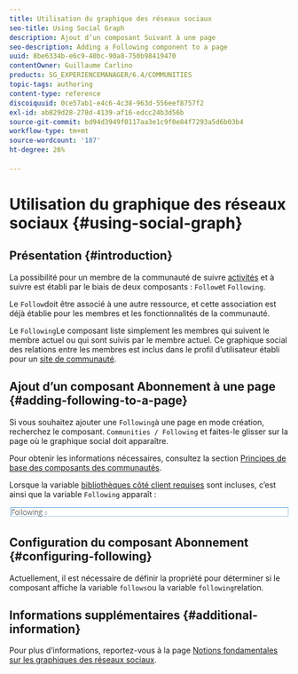 ```yaml
---
title: Utilisation du graphique des réseaux sociaux
seo-title: Using Social Graph
description: Ajout d’un composant Suivant à une page
seo-description: Adding a Following component to a page
uuid: 8be6334b-e6c9-40bc-90a8-750b98419470
contentOwner: Guillaume Carlino
products: SG_EXPERIENCEMANAGER/6.4/COMMUNITIES
topic-tags: authoring
content-type: reference
discoiquuid: 0ce57ab1-e4c6-4c38-963d-556eef8757f2
exl-id: ab829d28-278d-4139-af16-edcc24b3d56b
source-git-commit: bd94d3949f0117aa3e1c9f0e84f7293a5d6b03b4
workflow-type: tm+mt
source-wordcount: '187'
ht-degree: 26%

---
```


# Utilisation du graphique des réseaux sociaux {#using-social-graph}

## Présentation {#introduction}

La possibilité pour un membre de la communauté de suivre [activités](activities.md) et à suivre est établi par le biais de deux composants : `Follow`et `Following`.

Le `Follow`doit être associé à une autre ressource, et cette association est déjà établie pour les membres et les fonctionnalités de la communauté.

Le `Following`Le composant liste simplement les membres qui suivent le membre actuel ou qui sont suivis par le membre actuel. Ce graphique social des relations entre les membres est inclus dans le profil d’utilisateur établi pour un [site de communauté](overview.md#communitiessites).

## Ajout d’un composant Abonnement à une page {#adding-following-to-a-page}

Si vous souhaitez ajouter une `Following`à une page en mode création, recherchez le composant. `Communities / Following` et faites-le glisser sur la page où le graphique social doit apparaître.

Pour obtenir les informations nécessaires, consultez la section [Principes de base des composants des communautés](basics.md).

Lorsque la variable [bibliothèques côté client requises](essentials-socialgraph.md#essentials-for-client-side) sont incluses, c’est ainsi que la variable `Following` apparaît :

![chlimage_1-447](assets/chlimage_1-447.png)

## Configuration du composant Abonnement {#configuring-following}

Actuellement, il est nécessaire de définir la propriété pour déterminer si le composant affiche la variable `follows`ou la variable `following`relation.

## Informations supplémentaires {#additional-information}

Pour plus d’informations, reportez-vous à la page [Notions fondamentales sur les graphiques des réseaux sociaux](essentials-socialgraph.md).
